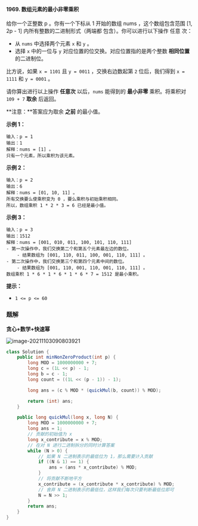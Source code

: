 #### 1969. 数组元素的最小非零乘积

给你一个正整数 p 。你有一个下标从 1 开始的数组 nums ，这个数组包含范围 [1, 2p - 1] 内所有整数的二进制形式（两端都 包含）。你可以进行以下操作 任意 次：

- 从 `nums` 中选择两个元素 `x` 和 `y` 。
- 选择 `x` 中的一位与 `y` 对应位置的位交换。对应位置指的是两个整数 **相同位置** 的二进制位。

比方说，如果 `x = 1101` 且 `y = 0011` ，交换右边数起第 `2` 位后，我们得到 `x = 1111` 和 `y = 0001` 。

请你算出进行以上操作 **任意次** 以后，`nums` 能得到的 **最小非零** 乘积。将乘积对 `109 + 7` **取余** 后返回。

**注意：**答案应为取余 **之前** 的最小值。

**示例 1：**

```shell
输入：p = 1
输出：1
解释：nums = [1] 。
只有一个元素，所以乘积为该元素。
```

**示例 2：**

```shell
输入：p = 2
输出：6
解释：nums = [01, 10, 11] 。
所有交换要么使乘积变为 0 ，要么乘积与初始乘积相同。
所以，数组乘积 1 * 2 * 3 = 6 已经是最小值。
```

**示例 3：**

```shell
输入：p = 3
输出：1512
解释：nums = [001, 010, 011, 100, 101, 110, 111]
- 第一次操作中，我们交换第二个和第五个元素最左边的数位。
    - 结果数组为 [001, 110, 011, 100, 001, 110, 111] 。
- 第二次操作中，我们交换第三个和第四个元素中间的数位。
    - 结果数组为 [001, 110, 001, 110, 001, 110, 111] 。
数组乘积 1 * 6 * 1 * 6 * 1 * 6 * 7 = 1512 是最小乘积。
```

**提示：**

- `1 <= p <= 60`

### 题解

**贪心+数学+快速幂**

![image-20211103090803921](http://gitlab.wsh-study.com/xp-study/LeeteCode/-/blob/master/贪心算法/images/数组元素的最小非零乘积/1.jpg)

```java
class Solution {
    public int minNonZeroProduct(int p) {
        long MOD = 1000000000 + 7;
        long c = (1L << p) - 1;
        long b = c - 1;
        long count = ((1L << (p - 1)) - 1);

        long ans = (c % MOD * (quickMul(b, count)) % MOD);

        return (int) ans;
    }

    public long quickMul(long x, long N) {
        long MOD = 1000000000 + 7;
        long ans = 1;
        // 贡献的初始值为 x
        long x_contribute = x % MOD;
        // 在对 N 进行二进制拆分的同时计算答案
        while (N > 0) {
            // 如果 N 二进制表示的最低位为 1，那么需要计入贡献
            if ((N & 1) == 1) {
                ans = (ans * x_contribute) % MOD;
            }
            // 将贡献不断地平方
            x_contribute = (x_contribute * x_contribute) % MOD;
            // 舍弃 N 二进制表示的最低位，这样我们每次只要判断最低位即可
            N = N >> 1;
        }
        return ans;
    }
}
```


